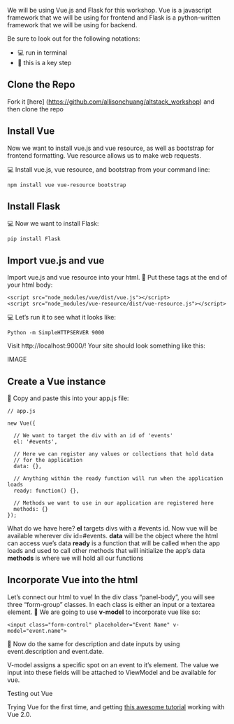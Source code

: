 We will be using Vue.js and Flask for this workshop. Vue is a javascript framework that we will be using for frontend and Flask is a python-written framework that we will be using for backend.

Be sure to look out for the following notations:
* :computer: run in terminal
* :rocket: this is a key step

## Clone the Repo
Fork it [here] (https://github.com/allisonchuang/altstack_workshop) and then clone the repo

## Install Vue
Now we want to install vue.js and vue resource, as well as bootstrap for frontend formatting. Vue resource allows us to make web requests.

:computer: Install vue.js, vue resource, and bootstrap from your command line:
```
npm install vue vue-resource bootstrap
```

## Install Flask
:computer: Now we want to install Flask:
```
pip install Flask
```

## Import vue.js and vue
Import vue.js and vue resource into your html. :rocket: Put these tags at the end of your html body:
```
<script src="node_modules/vue/dist/vue.js"></script>
<script src="node_modules/vue-resource/dist/vue-resource.js"></script>
```
:computer: Let’s run it to see what it looks like:
```
Python -m SimpleHTTPSERVER 9000
```
Visit http://localhost:9000/! Your site should look something like this:

IMAGE


## Create a Vue instance
:rocket: Copy and paste this into your app.js file:
```
// app.js

new Vue({

  // We want to target the div with an id of 'events'
  el: '#events',

  // Here we can register any values or collections that hold data
  // for the application
  data: {},

  // Anything within the ready function will run when the application loads
  ready: function() {},

  // Methods we want to use in our application are registered here
  methods: {}
});
```
What do we have here?
**el** targets divs with a #events id. Now vue will be available wherever div id=#events.
**data** will be the object where the html can access vue’s data
**ready** is a function that will be called when the app loads and used to call other methods that will initialize the app’s data
**methods** is where we will hold all our functions

## Incorporate Vue into the html
Let’s connect our html to vue! In the div class “panel-body”, you will see three “form-group” classes. In each class is either an input or a textarea element.
:rocket: We are going to use **v-model** to incorporate vue like so:
```
<input class="form-control" placeholder="Event Name" v-model="event.name">
```
:rocket: Now do the same for description and date inputs by using event.description and event.date.

V-model assigns a specific spot on an event to it’s element. The value we input into these fields will be attached to ViewModel and be available for vue.



Testing out Vue


Trying Vue for the first time, and getting [this awesome tutorial](https://scotch.io/tutorials/build-an-app-with-vue-js-a-lightweight-alternative-to-angularjs)
working with Vue 2.0.
